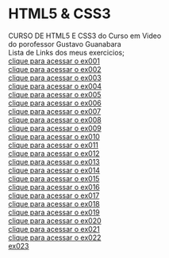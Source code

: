# HTML5 & CSS3
 CURSO DE HTML5 E CSS3 do Curso em Video <br>
 do porofessor Gustavo Guanabara <br>
 Lista de Links dos meus exercicios; <br> 
     <a href="https://emersonsssouza.github.io/HTML/exercicios/ex001/index.html">clique para acessar o ex001</a> <br>
     <a href="https://emersonsssouza.github.io/HTML/exercicios/ex002/index.html">clique para acessar o ex002</a> <br>
     <a href="https://emersonsssouza.github.io/HTML/exercicios/ex003/index.html">clique para acessar o ex003</a> <br>
     <a href="https://emersonsssouza.github.io/HTML/exercicios/ex004/index.html">clique para acessar o ex004</a> <br>
     <a href="https://emersonsssouza.github.io/HTML/exercicios/ex005/index.html">clique para acessar o ex005</a> <br>
     <a href="https://emersonsssouza.github.io/HTML/exercicios/ex006/index.html">clique para acessar o ex006</a> <br>
     <a href="https://emersonsssouza.github.io/HTML/exercicios/ex007/index.html">clique para acessar o ex007</a> <br>
     <a href="https://emersonsssouza.github.io/HTML/exercicios/ex008/index.html">clique para acessar o ex008</a> <br>
     <a href="https://emersonsssouza.github.io/HTML/exercicios/ex009/index.html">clique para acessar o ex009</a> <br>
     <a href="https://emersonsssouza.github.io/HTML/exercicios/ex010/pagina001.html">clique para acessar o ex010</a> <br>
     <a href="https://emersonsssouza.github.io/HTML/exercicios/ex011/index.html">clique para acessar o ex011</a> <br>
     <a href="https://emersonsssouza.github.io/HTML/exercicios/ex012/index.html">clique para acessar o ex012</a> <br>
     <a href="https://emersonsssouza.github.io/HTML/exercicios/ex013/index.html">clique para acessar o ex013</a> <br>
     <a href="https://emersonsssouza.github.io/HTML/exercicios/ex014/index.html">clique para acessar o ex014</a> <br>
     <a href="https://emersonsssouza.github.io/HTML/exercicios/ex015/index.html">clique para acessar o ex015</a> <br>
     <a href="https://emersonsssouza.github.io/HTML/exercicios/ex016/cor01.html">clique para acessar o ex016</a> <br>
     <a href="https://emersonsssouza.github.io/HTML/exercicios/ex017/fonte01">clique para acessar o ex017</a> <br>
     <a href="https://emersonsssouza.github.io/HTML/exercicios/ex018/index">clique para acessar o ex018</a> <br>
     <a href="https://emersonsssouza.github.io/HTML/exercicios/ex019/hover">clique para acessar o ex019</a> <br>
     <a href="https://emersonsssouza.github.io/HTML/exercicios/ex020/index">clique para acessar o ex020</a> <br>
     <a href="https://emersonsssouza.github.io/HTML/exercicios/ex021/caixa01#">clique para acessar o ex021</a> <br>
     <a href="https://emersonsssouza.github.io/HTML/exercicios/ex022/fundo006">clique para acessar o ex022</a> <br>
     <a href="">ex023</a>

